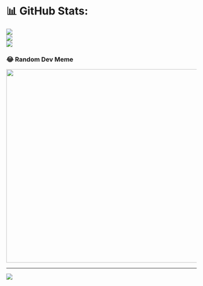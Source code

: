# 📊 GitHub Stats:
![](https://github-readme-stats.vercel.app/api?username=ShroudMonk&theme=dark&hide_border=false&include_all_commits=false&count_private=false)<br/>
![](https://github-readme-streak-stats.herokuapp.com/?user=ShroudMonk&theme=dark&hide_border=false)<br/>
![](https://github-readme-stats.vercel.app/api/top-langs/?username=ShroudMonk&theme=dark&hide_border=false&include_all_commits=false&count_private=false&layout=compact)

### 😂 Random Dev Meme
<img src="https://rm.up.railway.app/" width="512px"/>

---
[![](https://visitcount.itsvg.in/api?id=ShroudMonk&icon=0&color=0)](https://visitcount.itsvg.in)

<!-- Proudly created with GPRM ( https://gprm.itsvg.in ) -->
